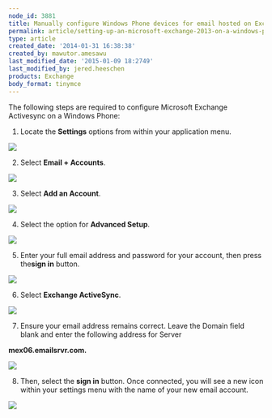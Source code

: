 ```yaml
---
node_id: 3881
title: Manually configure Windows Phone devices for email hosted on Exchange 2013
permalink: article/setting-up-an-microsoft-exchange-2013-on-a-windows-phone
type: article
created_date: '2014-01-31 16:38:38'
created_by: mawutor.amesawu
last_modified_date: '2015-01-09 18:2749'
last_modified_by: jered.heeschen
products: Exchange
body_format: tinymce
---
```


The following steps are required to configure Microsoft Exchange
Activesync on a Windows Phone:

1. Locate the **Settings** options from within your application menu.

![](http://www.rackspace.com/knowledge_center/sites/default/files/field/image/0000.png)

2. Select **Email + Accounts**.

![](http://www.rackspace.com/knowledge_center/sites/default/files/field/image/image002_2.png)

3. Select **Add an Account**.

![](http://www.rackspace.com/knowledge_center/sites/default/files/field/image/image003_2.png)

4. Select the option for **Advanced Setup**.

![](http://www.rackspace.com/knowledge_center/sites/default/files/field/image/image004_2.png)

5. Enter your full email address and password for your account, then
press the**sign in** button.

![](http://www.rackspace.com/knowledge_center/sites/default/files/field/image/image005_2.png)

6. Select **Exchange ActiveSync**.

![](http://www.rackspace.com/knowledge_center/sites/default/files/field/image/image006_2.png)

7. Ensure your email address remains correct.  Leave the Domain field
blank and enter the following address for Server

**mex06.emailsrvr.com.**

![](/knowledge_center/sites/default/files/field/image/image001_2_0.png)

8. Then, select the **sign in** button. Once connected, you will see a
new icon within your settings menu with the name of your new email
account.

![](http://www.rackspace.com/knowledge_center/sites/default/files/field/image/image007_2.png)

